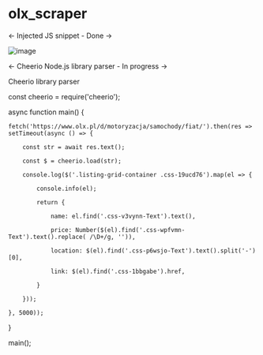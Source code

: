 # olx_scraper

<- Injected JS snippet - Done ->

![image](https://user-images.githubusercontent.com/76183614/178600057-6462da45-fbdf-4f1b-ac3b-578e1abef263.png)


<- Cheerio Node.js library parser - In progress ->


Cheerio library parser

const cheerio = require('cheerio');

async function main() {

    fetch('https://www.olx.pl/d/motoryzacja/samochody/fiat/').then(res => setTimeout(async () => {
    
        const str = await res.text();
        
        const $ = cheerio.load(str);
        
        console.log($('.listing-grid-container .css-19ucd76').map(el => {
        
            console.info(el);
            
            return {
            
                name: el.find('.css-v3vynn-Text').text(),
                
                price: Number($(el).find('.css-wpfvmn-Text').text().replace( /\D+/g, '')),
                
                location: $(el).find('.css-p6wsjo-Text').text().split('-')[0],
                
                link: $(el).find('.css-1bbgabe').href,
                
            }
            
        }));
        
    }, 5000));
    
}

main();



